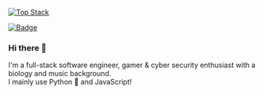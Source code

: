 [![Top Stack](https://widget.realdeveloper.pro/api/top?stack=React,Python,Javascript)](https://github.com/xerilius)

[![Badge](https://widget.realdeveloper.pro/api/badge?title=Languages%20and%20Frameworks&badges=Python,React,JavaScript,TypeScript,jQuery,Flask,Jinja,Express.js,Node.js,Bootstrap)](https://github.com/xerilius)

### Hi there 👋  
I'm a full-stack software engineer, gamer & cyber security enthusiast with a biology and music background.  
I mainly use Python 🐍 and JavaScript!
<br>
<br>


<!--
**xerilius/xerilius** is a ✨ _special_ ✨ repository because its `README.md` (this file) appears on your GitHub profile.

Here are some ideas to get you started:

- 🔭 I’m currently working on ...
- 🌱 I’m currently learning ...
- 👯 I’m looking to collaborate on ...
- 🤔 I’m looking for help with ...
- 💬 Ask me about ...
- 📫 How to reach me: ...
- 😄 Pronouns: ...
- ⚡ Fun fact: ...
-->
